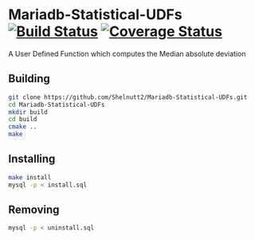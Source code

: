 # Mariadb-Statistical-UDFs  [![Build Status](https://travis-ci.org/Shelnutt2/Mariadb-Statistical-UDFs.svg?branch=master)](https://travis-ci.org/Shelnutt2/Mariadb-Statistical-UDFs ) [![Coverage Status](https://coveralls.io/repos/github/Shelnutt2/Mariadb-Statistical-UDFs/badge.svg?branch=master)](https://coveralls.io/github/Shelnutt2/Mariadb-Statistical-UDFs?branch=master)

A User Defined Function which computes the Median absolute deviation

## Building

```sh
git clone https://github.com/Shelnutt2/Mariadb-Statistical-UDFs.git
cd Mariadb-Statistical-UDFs
mkdir build
cd build
cmake ..
make
```

## Installing

```sh
make install
mysql -p < install.sql
```

## Removing

```sh
mysql -p < uninstall.sql
```
